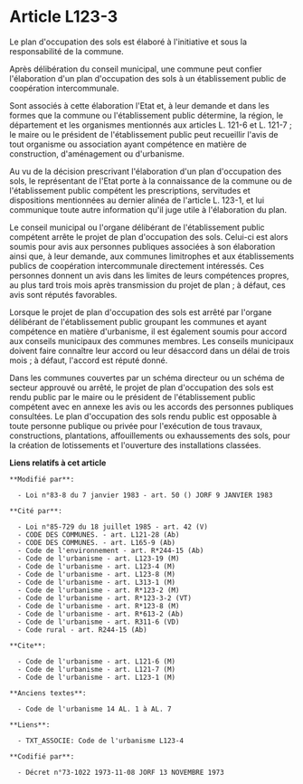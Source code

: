 # Article L123-3

Le plan d'occupation des sols est élaboré à l'initiative et sous la responsabilité de la commune.

Après délibération du conseil municipal, une commune peut confier l'élaboration d'un plan d'occupation des sols à un
établissement public de coopération intercommunale.

Sont associés à cette élaboration l'Etat et, à leur demande et dans les formes que la commune ou l'établissement public
détermine, la région, le département et les organismes mentionnés aux articles L. 121-6 et L. 121-7 ; le maire ou le
président de l'établissement public peut recueillir l'avis de tout organisme ou association ayant compétence en matière de
construction, d'aménagement ou d'urbanisme.

Au vu de la décision prescrivant l'élaboration d'un plan d'occupation des sols, le représentant de l'Etat porte à la
connaissance de la commune ou de l'établissement public compétent les prescriptions, servitudes et dispositions mentionnées
au dernier alinéa de l'article L. 123-1, et lui communique toute autre information qu'il juge utile à l'élaboration du plan.

Le conseil municipal ou l'organe délibérant de l'établissement public compétent arrête le projet de plan d'occupation des
sols. Celui-ci est alors soumis pour avis aux personnes publiques associées à son élaboration ainsi que, à leur demande, aux
communes limitrophes et aux établissements publics de coopération intercommunale directement intéressés. Ces personnes
donnent un avis dans les limites de leurs compétences propres, au plus tard trois mois après transmission du projet de plan ;
à défaut, ces avis sont réputés favorables.

Lorsque le projet de plan d'occupation des sols est arrêté par l'organe délibérant de l'établissement public groupant les
communes et ayant compétence en matière d'urbanisme, il est également soumis pour accord aux conseils municipaux des communes
membres. Les conseils municipaux doivent faire connaître leur accord ou leur désaccord dans un délai de trois mois ; à
défaut, l'accord est réputé donné.

Dans les communes couvertes par un schéma directeur ou un schéma de secteur approuvé ou arrêté, le projet de plan
d'occupation des sols est rendu public par le maire ou le président de l'établissement public compétent avec en annexe les
avis ou les accords des personnes publiques consultées. Le plan d'occupation des sols rendu public est opposable à toute
personne publique ou privée pour l'exécution de tous travaux, constructions, plantations, affouillements ou exhaussements des
sols, pour la création de lotissements et l'ouverture des installations classées.

**Liens relatifs à cet article**

	**Modifié par**:

	  - Loi n°83-8 du 7 janvier 1983 - art. 50 () JORF 9 JANVIER 1983

	**Cité par**:

	  - Loi n°85-729 du 18 juillet 1985 - art. 42 (V)
	  - CODE DES COMMUNES. - art. L121-28 (Ab)
	  - CODE DES COMMUNES. - art. L165-9 (Ab)
	  - Code de l'environnement - art. R*244-15 (Ab)
	  - Code de l'urbanisme - art. L123-19 (M)
	  - Code de l'urbanisme - art. L123-4 (M)
	  - Code de l'urbanisme - art. L123-8 (M)
	  - Code de l'urbanisme - art. L313-1 (M)
	  - Code de l'urbanisme - art. R*123-2 (M)
	  - Code de l'urbanisme - art. R*123-3-2 (VT)
	  - Code de l'urbanisme - art. R*123-8 (M)
	  - Code de l'urbanisme - art. R*613-2 (Ab)
	  - Code de l'urbanisme - art. R311-6 (VD)
	  - Code rural - art. R244-15 (Ab)

	**Cite**:

	  - Code de l'urbanisme - art. L121-6 (M)
	  - Code de l'urbanisme - art. L121-7 (M)
	  - Code de l'urbanisme - art. L123-1 (M)

	**Anciens textes**:

	  - Code de l'urbanisme 14 AL. 1 à AL. 7

	**Liens**:

	  - TXT_ASSOCIE: Code de l'urbanisme L123-4

	**Codifié par**:

	  - Décret n°73-1022 1973-11-08 JORF 13 NOVEMBRE 1973
